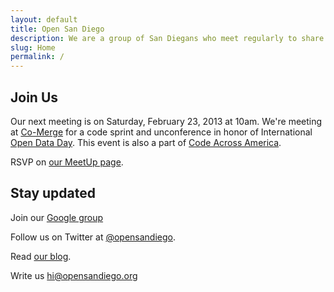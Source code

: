 ```yaml
---
layout: default
title: Open San Diego
description: We are a group of San Diegans who meet regularly to share knowledge and collaborate on projects to make our city a better place to live.
slug: Home
permalink: /
---
```


## Join Us

Our next meeting is on Saturday, February 23, 2013 at 10am. We're meeting at [Co-Merge](http://www.co-merge.com) for a code sprint and unconference in honor of International [Open Data Day](http://opendataday.org). This event is also a part of [Code Across America](http://brigade.codeforamerica.org/pages/codeacross).

RSVP on [our MeetUp page](http://www.meetup.com/cfabrigade/San-Diego-CA/878642/).

## Stay updated

Join our [Google group](http://groups.google.com/group/opensandiego/)

Follow us on Twitter at [@opensandiego](http://twitter.com/opensandiego).

Read [our blog](http://blog.opensandiego.org).
        
Write us hi@opensandiego.org
